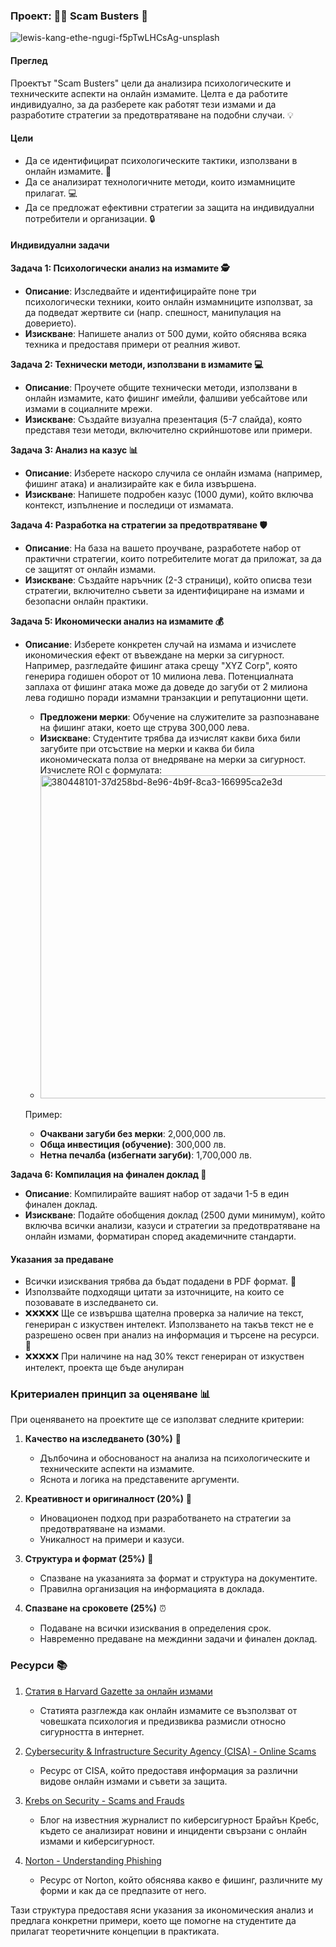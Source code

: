 ### Проект: 🕵️‍♀️ Scam Busters 🚨

![lewis-kang-ethe-ngugi-f5pTwLHCsAg-unsplash](https://github.com/user-attachments/assets/b1fccd21-83a3-49f6-9a17-19e5fcb6e7ba)

#### Преглед
Проектът "Scam Busters" цели да анализира психологическите и техническите аспекти на онлайн измамите. Целта е да работите индивидуално, за да разберете как работят тези измами и да разработите стратегии за предотвратяване на подобни случаи. 💡

#### Цели
- Да се идентифицират психологическите тактики, използвани в онлайн измамите. 🧠
- Да се анализират технологичните методи, които измамниците прилагат. 💻
- Да се предложат ефективни стратегии за защита на индивидуални потребители и организации. 🔒

#### Индивидуални задачи

**Задача 1: Психологически анализ на измамите 🕵️**
- **Описание**: Изследвайте и идентифицирайте поне три психологически техники, които онлайн измамниците използват, за да подведат жертвите си (напр. спешност, манипулация на доверието).
- **Изискване**: Напишете анализ от 500 думи, който обяснява всяка техника и предоставя примери от реалния живот.

**Задача 2: Технически методи, използвани в измамите 💻**
- **Описание**: Проучете общите технически методи, използвани в онлайн измамите, като фишинг имейли, фалшиви уебсайтове или измами в социалните мрежи.
- **Изискване**: Създайте визуална презентация (5-7 слайда), която представя тези методи, включително скрийншотове или примери.

**Задача 3: Анализ на казус 📊**
- **Описание**: Изберете наскоро случила се онлайн измама (например, фишинг атака) и анализирайте как е била извършена.
- **Изискване**: Напишете подробен казус (1000 думи), който включва контекст, изпълнение и последици от измамата.

**Задача 4: Разработка на стратегии за предотвратяване 🛡️**
- **Описание**: На база на вашето проучване, разработете набор от практични стратегии, които потребителите могат да приложат, за да се защитят от онлайн измами.
- **Изискване**: Създайте наръчник (2-3 страници), който описва тези стратегии, включително съвети за идентифициране на измами и безопасни онлайн практики.

**Задача 5: Икономически анализ на измамите 💰**
- **Описание**: Изберете конкретен случай на измама и изчислете икономическия ефект от въвеждане на мерки за сигурност. Например, разгледайте фишинг атака срещу "XYZ Corp", която генерира годишен оборот от 10 милиона лева. Потенциалната заплаха от фишинг атака може да доведе до загуби от 2 милиона лева годишно поради измамни транзакции и репутационни щети. 
  - **Предложени мерки**: Обучение на служителите за разпознаване на фишинг атаки, което ще струва 300,000 лева. 
  - **Изискване**: Студентите трябва да изчислят какви биха били загубите при отсъствие на мерки и каква би била икономическата полза от внедряване на мерки за сигурност. Изчислете ROI с формулата:  
  - <img width="517" alt="380448101-37d258bd-8e96-4b9f-8ca3-166995ca2e3d" src="https://github.com/user-attachments/assets/b41fd156-e873-4fd2-b2bf-bd1903584dd3">

  Пример:
  - **Очаквани загуби без мерки**: 2,000,000 лв.
  - **Обща инвестиция (обучение)**: 300,000 лв.
  - **Нетна печалба (избегнати загуби)**: 1,700,000 лв.  

**Задача 6: Компилация на финален доклад 📑**
- **Описание**: Компилирайте вашият набор от задачи 1-5 в един финален доклад.
- **Изискване**: Подайте обобщения доклад (2500 думи минимум), който включва всички анализи, казуси и стратегии за предотвратяване на онлайн измами, форматиран според академичните стандарти.

#### Указания за предаване
- Всички изисквания трябва да бъдат подадени в PDF формат. 📄
- Използвайте подходящи цитати за източниците, на които се позовавате в изследването си.
- ❌❌❌❌❌ Ще се извършва щателна проверка за наличие на текст, генериран с изкуствен интелект. Използването на такъв текст не е разрешено освен при анализ на информация и търсене на ресурси. 🚫
- ❌❌❌❌❌ При наличине на над 30% текст генериран от изкуствен интелект, проекта ще бъде анулиран

### Критериален принцип за оценяване 📊

При оценяването на проектите ще се използват следните критерии:

1. **Качество на изследването (30%)** 🧠
   - Дълбочина и обоснованост на анализа на психологическите и техническите аспекти на измамите.
   - Яснота и логика на представените аргументи.

2. **Креативност и оригиналност (20%)** 🎨
   - Иновационен подход при разработването на стратегии за предотвратяване на измами.
   - Уникалност на примери и казуси.

3. **Структура и формат (25%)** 📑
   - Спазване на указанията за формат и структура на документите.
   - Правилна организация на информацията в доклада.

4. **Спазване на сроковете (25%)** ⏰
   - Подаване на всички изисквания в определения срок.
   - Навременно предаване на междинни задачи и финален доклад.

### Ресурси 📚

1. [Статия в Harvard Gazette за онлайн измами](https://news.harvard.edu/gazette/story/2024/09/youd-never-fall-for-an-online-scam-right/)
   - Статията разглежда как онлайн измамите се възползват от човешката психология и предизвиква размисли относно сигурността в интернет.

2. [Cybersecurity & Infrastructure Security Agency (CISA) - Online Scams](https://www.cisa.gov/news-events/news/avoiding-social-engineering-and-phishing-attacks)
   - Ресурс от CISA, който предоставя информация за различни видове онлайн измами и съвети за защита.

3. [Krebs on Security - Scams and Frauds](https://krebsonsecurity.com)
   - Блог на известния журналист по киберсигурност Брайън Кребс, където се анализират новини и инциденти свързани с онлайн измами и киберсигурност.

4. [Norton - Understanding Phishing](https://us.norton.com/blog/online-scams/spear-phishing)
   - Ресурс от Norton, който обяснява какво е фишинг, различните му форми и как да се предпазите от него. 

Тази структура предоставя ясни указания за икономическия анализ и предлага конкретни примери, което ще помогне на студентите да прилагат теоретичните концепции в практиката.
